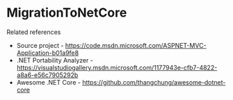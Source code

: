 # MigrationToNetCore

Related references
- Source project - https://code.msdn.microsoft.com/ASPNET-MVC-Application-b01a9fe8
- .NET Portability Analyzer - https://visualstudiogallery.msdn.microsoft.com/1177943e-cfb7-4822-a8a6-e56c7905292b
- Awesome .NET Core - https://github.com/thangchung/awesome-dotnet-core